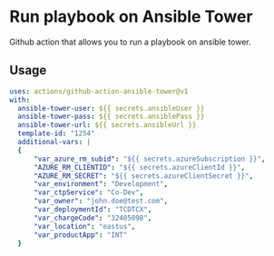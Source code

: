 # Run playbook on Ansible Tower
Github action that allows you to run a playbook on ansible tower.

## Usage
```yaml
uses: actions/github-action-ansible-tower@v1
with:
  ansible-tower-user: ${{ secrets.ansibleUser }}
  ansible-tower-pass: ${{ secrets.ansiblePass }}
  ansible-tower-url: ${{ secrets.ansibleUrl }}
  template-id: "1254"
  additional-vars: |
  {
      "var_azure_rm_subid": "${{ secrets.azureSubscription }}",
      "AZURE_RM_CLIENTID": "${{ secrets.azureClientId }}",
      "AZURE_RM_SECRET": "${{ secrets.azureClientSecret }}",
      "var_environment": "Development",
      "var_ctpService": "Co-Dev",
      "var_owner": "john.doe@test.com",
      "var_deploymentId": "TCDTCX",
      "var_chargeCode": "32405098",
      "var_location": "eastus",
      "var_productApp": "INT"
  }
``` 
